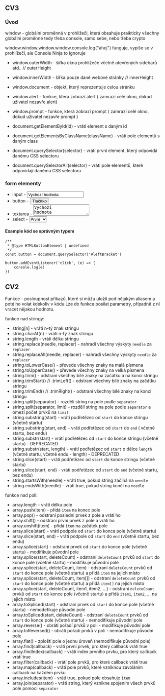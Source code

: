## CV3

### Úvod

window - globální proměnná v prohlížeči, která obsahuje praikticky všechny globální proměnné
tedy třeba console, samo sebe, nebo třeba crypto

window.window.window.window.console.log("ahoj") funguje, vypíše se v prohlížeči, ale Console Ninja to ignoruje

-   window.outerWidth - šířka okna prohlížeče včetně otevřených sidebarů atd.. // outerHeight
-   window.innerWidth - šířka pouze dané webové stránky // innerHeight
-   window.document - objekt, který reprezentuje celou stránku
-   window.alert - funkce, která zobrazí alert ( zamrazí celé okno, dokud uživatel nezavře alert)
-   window.prompt - funkce, která zobrazí prompt ( zamrazí celé okno, dokud uživatel nezavře prompt )

-   document.getElementById(id) - vrátí element s daným id
-   document.getElementsByClassName(className) - vrátí pole elementů s daným class
-   document.querySelector(selector) - vrátí první element, který odpovídá danému CSS selectoru
-   document.querySelectorAll(selector) - vrátí pole elementů, které odpovídají danému CSS selectoru

### form elementy

-   input - <input id="mojeSuperId" type="text" name="superNazev" value="Vychozí hodnota" />
-   button - <button type="button">Tlačítko</button>
-   textarea - <textarea name="superNazev" id="mojeSuperId">Vychozí hodnota</textarea>
-   select - <select name="superNazev" id="mojeSuperId"><option value="1">První</option><option value="2">Druhý</option></select>

#### Example kód se správným typem

```JS
/**
 * @type HTMLButtonElement | undefined
 */
const button = document.querySelector('#leftBracket')

button.addEventListener('click', (e) => {
    console.log(e)
})
```

## CV2

Funkce - posloupnost příkazů, které si můžu uložit pod nějakým aliasem a poté ho volat kdekoliv v kódu
Lze do funkce posílat parametry, případně z ní vracet nějakou hodnotu.

funkce nad stringy:

-   string[n] - vrátí n-tý znak stringu
-   string.charAt(n) - vrátí n-tý znak stringu
-   string.length - vrátí délku stringu
-   string.replace(needle, replacer) - nahradí všechny výskyty `needle` za `replacer`
-   string.replaceAll(needle, replacer) - nahradí všechny výskyty `needle` za `replacer`
-   string.toLowerCase() - převede všechny znaky na malá písmena
-   string.toUpperCase() - převede všechny znaky na velká písmena
-   string.trim() - odstraní všechny bílé znaky na začátku a na konci stringu
-   string.trimStart() // .trimLeft() - odstraní všechny bílé znaky na začátku stringu
-   string.trimEnd() // .trimRight() - odstraní všechny bílé znaky na konci stringu
-   string.split(separator) - rozdělí string na pole podle `separator`
-   string.split(separator, limit) - rozdělí string na pole podle `separator` a omezí počet prvků na `limit`
-   string.substring(start) - vrátí podřetězec od `start` do konce stringu (včetně startu)
-   string.substring(start, end) - vrátí podřetězec od `start` do `end` ( včetně startu, bez endu)
-   string.substr(start) - vrátí podřetězec od `start` do konce stringu (včetně startu) - DEPRECATED
-   string.substr(start, length) - vrátí podřetězec od `start` o délce `length` (včetně startu, včetně endu - length) - DEPRECATED
-   string.slice(start) - vrátí podřetězec od `start` do konce stringu (včetně startu)
-   string.slice(start, end) - vrátí podřetězec od `start` do `end` (včetně startu, bez endu)
-   string.startsWith(needle) - vrátí true, pokud string začíná na `needle`
-   string.endsWith(needle) - vrátí true, pokud string končí na `needle`

funkce nad poli:

-   array.length - vrátí délku pole
-   array.push(item) - přidá `item` na konec pole
-   array.pop() - odstraní poslední prvek z pole a vrátí ho
-   array.shift() - odstraní první prvek z pole a vrátí ho
-   array.unshift(item) - přidá `item` na začátek pole
-   array.slice(start) - vrátí podpole od `start` do konce pole (včetně startu)
-   array.slice(start, end) - vrátí podpole od `start` do `end` (včetně startu, bez endu)
-   array.splice(start) - odstraní prvek od `start` do konce pole (včetně startu) - modifikuje původní pole
-   array.splice(start, deleteCount) - odstraní `deleteCount` prvků od `start` do konce pole (včetně startu) - modifikuje původní pole
-   array.splice(start, deleteCount, item) - odstraní `deleteCount` prvků od `start` do konce pole (včetně startu) a přidá `item` na jejich místo
-   array.splice(start, deleteCount, item[]) - odstraní `deleteCount` prvků od `start` do konce pole (včetně startu) a přidá `item[]` na jejich místo
-   array.splice(start, deleteCount, item1, item2, ...) - odstraní `deleteCount` prvků od `start` do konce pole (včetně startu) a přidá `item1`, `item2`, ... na jejich místo
-   array.toSpliced(start) - odstraní prvek od `start` do konce pole (včetně startu) - nemodefikuje původní pole
-   array.toSpliced(start, deleteCount) - odstraní `deleteCount` prvků od `start` do konce pole (včetně startu) - nemodifikuje původní pole
-   array.reverse() - obrátí pořadí prvků v poli - modifikuje původní pole
-   array.toReversed() - obrátí pořadí prvků v poli - nemodifikuje původní pole
-   array.flat() - zploští pole o jednu úroveň (nemodifikuje původní pole)
-   array.find(callback) - vrátí první prvek, pro který callback vrátí true
-   array.findIndex(callback) - vrátí index prvního prvku, pro který callback vrátí true
-   array.filter(callback) - vrátí pole prvků, pro které callback vrátí true
-   array.map(callback) - vrátí pole prvků, které vzniknou zavoláním callback na každém prvku
-   array.includes(item) - vrátí true, pokud pole obsahuje `item`
-   array.join(separator) - vrátí string, který vznikne spojením všech prvků pole pomocí `separator`
